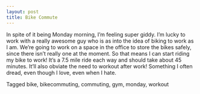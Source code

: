 ```yaml
---
layout: post
title: Bike Commute
---
```


In spite of it being Monday morning, I’m feeling super giddy. I’m lucky to work with a really awesome guy who is as into the idea of biking to work as I am. We’re going to work on a space in the office to store the bikes safely, since there isn’t really one at the moment. So that means I can start riding my bike to work! It’s a 7.5 mile ride each way and should take about 45 minutes. It’ll also obviate the need to workout after work! Something I often dread, even though I love, even when I hate.

Tagged bike, bikecommuting, commuting, gym, monday, workout